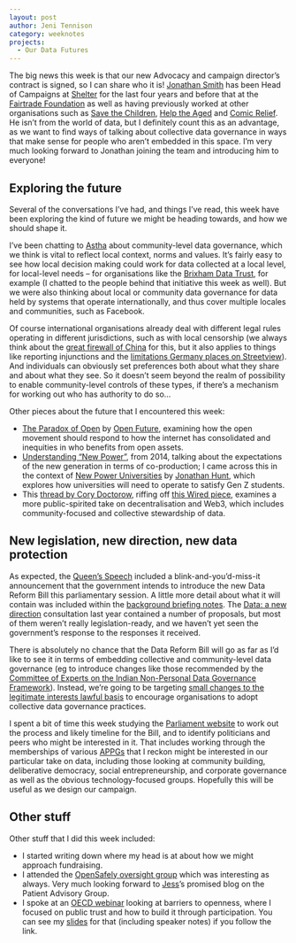 ```yaml
---
layout: post
author: Jeni Tennison
category: weeknotes
projects:
  - Our Data Futures
---
```

The big news this week is that our new Advocacy and campaign director’s contract is signed, so I can share who it is! [Jonathan Smith](https://www.linkedin.com/in/jonathan-smith-01aa7716/) has been Head of Campaigns at [Shelter](https://www.shelter.org.uk/) for the last four years and before that at the [Fairtrade Foundation](https://www.fairtrade.org.uk/) as well as having previously worked at other organisations such as [Save the Children](https://www.savethechildren.org.uk/), [Help the Aged](https://en.wikipedia.org/wiki/Help_the_Aged) and [Comic Relief](https://www.comicrelief.com/). He isn’t from the world of data, but I definitely count this as an advantage, as we want to find ways of talking about collective data governance in ways that make sense for people who aren’t embedded in this space. I’m very much looking forward to Jonathan joining the team and introducing him to everyone!

<!--more-->

## Exploring the future

Several of the conversations I’ve had, and things I’ve read, this week have been exploring the kind of future we might be heading towards, and how we should shape it.

I’ve been chatting to [Astha](https://twitter.com/KapoorAstha) about community-level data governance, which we think is vital to reflect local context, norms and values. It’s fairly easy to see how local decision making could work for data collected at a local level, for local-level needs – for organisations like the [Brixham Data Trust](https://datatrusts.uk/pilot-brixham), for example (I chatted to the people behind that initiative this week as well). But we were also thinking about local or community data governance for data held by systems that operate internationally, and thus cover multiple locales and communities, such as Facebook.

Of course international organisations already deal with different legal rules operating in different jurisdictions, such as with local censorship (we always think about the [great firewall of China](https://en.wikipedia.org/wiki/Great_Firewall) for this, but it also applies to things like reporting injunctions and the [limitations Germany places on Streetview](https://bigthink.com/strange-maps/germany-street-view/)). And individuals can obviously set preferences both about what they share and about what they see. So it doesn’t seem beyond the realm of possibility to enable community-level controls of these types, if there’s a mechanism for working out who has authority to do so…

Other pieces about the future that I encountered this week:

* [The Paradox of Open](http://paradox.openfuture.eu/) by [Open Future](https://openfuture.eu/), examining how the open movement should respond to how the internet has consolidated and inequities in who benefits from open assets.
* [Understanding “New Power”](https://hbr.org/2014/12/understanding-new-power), from 2014, talking about the expectations of the new generation in terms of co-production; I came across this in the context of [New Power Universities](https://www.amazon.co.uk/New-Power-University-purpose-education/dp/1292349425) by [Jonathan Hunt](https://www.linkedin.com/in/jonathan-hunt-0b783823), which explores how universities will need to operate to satisfy Gen Z students.
* This [thread by Cory Doctorow](https://twitter.com/doctorow/status/1524803725969195016), riffing off [this Wired piece](https://www.wired.com/story/web3-blockchain-decentralization-governance/), examines a more public-spirited take on decentralisation and Web3, which includes community-focused and collective stewardship of data.

## New legislation, new direction, new data protection

As expected, the [Queen’s Speech](https://www.gov.uk/government/speeches/queens-speech-2022) included a blink-and-you’d-miss-it announcement that the government intends to introduce the new Data Reform Bill this parliamentary session. A little more detail about what it will contain was included within the [background briefing notes](https://www.gov.uk/government/publications/queens-speech-2022-background-briefing-notes). The [Data: a new direction](https://www.gov.uk/government/consultations/data-a-new-direction) consultation last year contained a number of proposals, but most of them weren’t really legislation-ready, and we haven’t yet seen the government’s response to the responses it received.

There is absolutely no chance that the Data Reform Bill will go as far as I’d like to see it in terms of embedding collective and community-level data governance (eg to introduce changes like those recommended by the [Committee of Experts on the Indian Non-Personal Data Governance Framework](https://static.mygov.in/rest/s3fs-public/mygov_160922880751553221.pdf)). Instead, we’re going to be targeting [small changes to the legitimate interests lawful basis](https://connectedbydata.org/resources/legitimate-interests-briefing-paper) to encourage organisations to adopt collective data governance practices.

I spent a bit of time this week studying the [Parliament website](https://www.parliament.uk/) to work out the process and likely timeline for the Bill, and to identify politicians and peers who might be interested in it. That includes working through the memberships of various [APPGs](https://www.parliament.uk/about/mps-and-lords/members/apg/) that I reckon might be interested in our particular take on data, including those looking at community building, deliberative democracy, social entrepreneurship, and corporate governance as well as the obvious technology-focused groups. Hopefully this will be useful as we design our campaign.

## Other stuff

Other stuff that I did this week included:

* I started writing down where my head is at about how we might approach fundraising.
* I attended the [OpenSafely oversight group](https://www.opensafely.org/governance/) which was interesting as always. Very much looking forward to [Jess](https://twitter.com/jessRmorley)’s promised blog on the Patient Advisory Group.
* I spoke at an [OECD webinar](https://connectedbydata.org/events/2022-05-13-oecd-webinar) looking at barriers to openness, where I focused on public trust and how to build it through participation. You can see my [slides](https://docs.google.com/presentation/d/1srgPTzvc_tcCB_SCxHu8MCDznvhoZqh2B7hxFHdATQY/edit#slide=id.p) for that (including speaker notes) if you follow the link.
